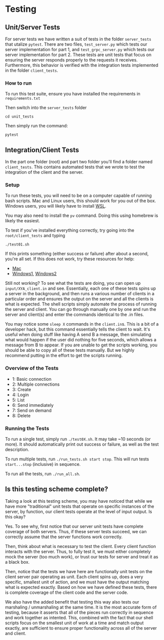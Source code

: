 # Testing

## Unit/Server Tests

For server tests we have written a suit of tests in the folder `server_tests` that utalize `pytest`. There are two files, `test_server.py` which tests our server implementation for part 1, and `test_grpc_server.py` which tests our server implementation for part 2. These tests are unit tests that focus on ensuring the server responds properly to the requests it receives. Furthermore, this behavior is verified with the integration tests implemented in the folder `client_tests`. 

### How to run

To run this test suite, ensure you have installed the requirements in `requirements.txt`  

Then switch into the `server_tests` folder 
```
cd unit_tests
```  
Then simply run the command:  
```
pytest
```

## Integration/Client Tests

In the part one folder (root) and part two folder you'll find a folder named `client_tests`. This contains automated tests that we wrote to test the integration of the client and the server.

### Setup

To run these tests, you will need to be on a computer capable of running bash scripts. Mac and Linux users, this should work for you out of the box. Windows users, you will likely have to install [WSL](https://learn.microsoft.com/en-us/windows/wsl/install).

You may also need to install the `pv` command. Doing this using homebrew is likely the easiest.

To test if you've installed everything correctly, try going into the `root/client_tests` and typing

```
./test01.sh
```

If this prints something (either success or failure) after about a second, you're all set. If this does not work, try these resources for help:

- [Mac](https://support.apple.com/guide/terminal/intro-to-shell-scripts-apd53500956-7c5b-496b-a362-2845f2aab4bc/mac)
- [Windows1](https://www.howtogeek.com/249966/how-to-install-and-use-the-linux-bash-shell-on-windows-10/), [Windows2](https://www.geeksforgeeks.org/use-bash-shell-natively-windows-10/)

Still not working? To see what the tests are doing, you can open up `input/XYA_client.in` and see. Essentially, each one of these tests spins up a server in the background, and then runs a various number of clients in a particular order and ensures the output on the server and all the clients is what is expected. The shell scripts simply automate the process of running the server and client. You can go through manually one by one and run the server and client(s) and enter the commands identical to the .in files.

You may notice some `sleep X` commands in the `client.in`s. This is a bit of a developer hack, but this command essentially tells the client to wait. It's useful when doing stuff like having A send B a message, then simulating what would happen if the user did nothing for five seconds, which allows a message from B to appear. If you are unable to get the scripts working, you should be able to copy all of these tests manually. But we highly recommend putting in the effort to get the scripts running.

### Overview of the Tests

- 1: Basic connection
- 2: Multiple connections
- 3: Create
- 4: Login
- 5: List
- 6: Send immediately
- 7: Send on demand
- 8: Delete

### Running the Tests

To run a single test, simply run `./test0X.sh`. It may take ~10 seconds (or more). It should automatically print out success or failure, as well as the test description.

To run multiple tests, run `./run_tests.sh start stop`. This will run tests `start...stop` (inclusive) in sequence.

To run all the tests, run `./run_all.sh`.

## Is this testing scheme complete?

Taking a look at this testing scheme, you may have noticed that while we have more "traditional" unit tests that operate on specific instances of the server, by function, our client tests operate at the level of input output. Is this okay?

Yes. To see why, first notice that our server unit tests have complete coverage of both servers. Thus, if these server tests succeed, we can correctly assume that the server functions work correctly.

Then, think about what is necessary to test the client. Every client function interacts with the server. Thus, to fully test it, we must either completely mock the server (too much work), or trust our tests for server and treat it as a black box.

Then, notice that the tests we have here are functionally unit tests on the client server pair operating as unit. Each client spins up, does a very specific, smallest unit of action, and we must have the output matching what is expected exactly. Based on how we have defined these tests, there is complete coverage of the client code and the server code.

We also have the added benefit that testing this way also tests our marshaling / unmarshaling at the same time. It is the most accurate form of testing, because it asserts that all of the pieces run correctly in sequence and work together as intented. This, combined with the fact that our shell scripts focus on the smallest unit of work at a time and match output exactly, are sufficient to ensure proper functionality across all of the server and client.

